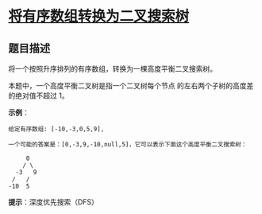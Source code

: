 # [将有序数组转换为二叉搜索树][Title]

## 题目描述

将一个按照升序排列的有序数组，转换为一棵高度平衡二叉搜索树。

本题中，一个高度平衡二叉树是指一个二叉树每个节点 的左右两个子树的高度差的绝对值不超过 1。

**示例**：

    给定有序数组: [-10,-3,0,5,9],

    一个可能的答案是：[0,-3,9,-10,null,5]，它可以表示下面这个高度平衡二叉搜索树：

         0
        / \
      -3   9
     /   /
    -10  5

**提示**：深度优先搜索（DFS）

[Title]: https://leetcode-cn.com/problems/convert-sorted-array-to-binary-search-tree/description/